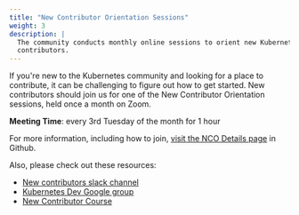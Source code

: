 ```yaml
---
title: "New Contributor Orientation Sessions"
weight: 3
description: |
  The community conducts monthly online sessions to orient new Kubernetes
  contributors.
---
```


If you're new to the Kubernetes community and looking for a place to contribute,
it can be challenging to figure out how to get started.  New contributors should
join us for one of the New Contributor Orientation sessions, held once a month
on Zoom.

**Meeting Time**: every 3rd Tuesday of the month for 1 hour

For more information, including how to join, [visit the NCO Details page](https://github.com/kubernetes/community/tree/master/mentoring/new-contributor-orientation) in Github.

Also, please check out these resources:

* [New contributors slack channel](https://kubernetes.slack.com/archives/C09R23FHP)
* [Kubernetes Dev Google group](https://groups.google.com/a/kubernetes.io/g/dev)
* [New Contributor Course](https://k8s.dev/course)
